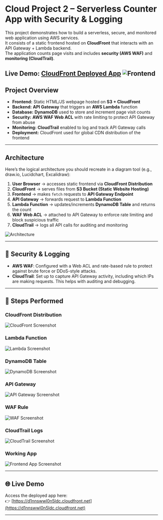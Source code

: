 # Cloud Project 2 – Serverless Counter App with Security & Logging

This project demonstrates how to build a serverless, secure, and monitored web application using AWS services.  
It consists of a static frontend hosted on **CloudFront** that interacts with an API Gateway + Lambda backend.  
The application counts page visits and includes **security (AWS WAF)** and **monitoring (CloudTrail)**.

Live Demo: [CloudFront Deployed App](https://d1nnswwl0n5ldc.cloudfront.net)
![Frontend]()
---

##  Project Overview
- **Frontend:** Static HTML/JS webpage hosted on **S3 + CloudFront**  
- **Backend:** **API Gateway** that triggers an **AWS Lambda** function  
- **Database:** **DynamoDB** used to store and increment page visit counts  
- **Security:** **AWS WAF Web ACL** with rate limiting to protect API Gateway from abuse  
- **Monitoring:** **CloudTrail** enabled to log and track API Gateway calls  
- **Deployment:** CloudFront used for global CDN distribution of the frontend  

---

##  Architecture
Here’s the logical architecture you should recreate in a diagram tool (e.g., draw.io, Lucidchart, Excalidraw):

1. **User Browser** → accesses static frontend via **CloudFront Distribution**  
2. **CloudFront** → serves files from **S3 Bucket (Static Website Hosting)**  
3. **Frontend** → makes `fetch` requests to **API Gateway Endpoint**  
4. **API Gateway** → forwards request to **Lambda Function**  
5. **Lambda Function** → updates/increments **DynamoDB Table** and returns the count  
6. **WAF Web ACL** → attached to API Gateway to enforce rate limiting and block suspicious traffic  
7. **CloudTrail** → logs all API calls for auditing and monitoring  

![Architecture](images/architecture.png)

---

## 🔐 Security & Logging
- **AWS WAF**: Configured with a Web ACL and rate-based rule to protect against brute force or DDoS-style attacks.  
- **CloudTrail**: Set up to capture API Gateway activity, including which IPs are making requests. This helps with auditing and debugging.  

---

## 🚀 Steps Performed
### CloudFront Distribution
![CloudFront Screenshot](images/cloudfront.png)

### Lambda Function
![Lambda Screenshot](images/lambda.png)

### DynamoDB Table
![DynamoDB Screenshot](images/dynamodb.png)

### API Gateway
![API Gateway Screenshot](images/apigateway.png)

### WAF Rule
![WAF Screenshot](images/waf.png)

### CloudTrail Logs
![CloudTrail Screenshot](images/cloudtrail.png)

### Working App
![Frontend App Screenshot](images/frontend.png)

---


## 🌐 Live Demo
Access the deployed app here:  
👉 [https://d1nnswwl0n5ldc.cloudfront.net](https://d1nnswwl0n5ldc.cloudfront.net)

---
